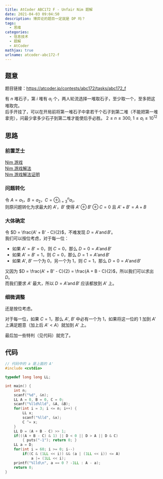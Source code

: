 ```yaml
---
title: AtCoder ABC172 F - Unfair Nim 题解
date: 2021-04-03 09:04:50
description: 博弈论的题目一定就是 DP 吗？
tags:
  - 思维
categories:
  - 信息技术
  - 题解
  - AtCoder
mathjax: true
urlname: atcoder-abc172-f
---
```


## 题意

题目链接：<https://atcoder.jp/contests/abc172/tasks/abc172_f>

有 $n$ 堆石子，第 $i$ 堆有 $a_i$ 个，两人轮流选择一堆取石子，至少取一个，至多把这堆取完。  
后手开挂了，可以在开局前将第一堆石子中拿若干个石子到第二堆（不能把第一堆拿完），问最少拿多少石子到第二堆才能使后手必胜。
$2 \le n \le 300$, $1 \le a_i \le 10^{12}$

## 思路

### 前置芝士

[Nim 游戏](https://oi-wiki.org/math/game-theory/#nim)  
[Nim 游戏解法](https://oi-wiki.org/math/game-theory/#nim_1)  
[Nim 游戏解法证明](https://oi-wiki.org/math/game-theory/#_3)

### 问题转化

令 $A = a_1$，$B = a_2$，$C = \oplus_{i=3}^n a_i$，  
则原问题转化为求最大的 $A'$，$B'$ 使得 $A' \oplus B' \oplus C = 0$ 且 $A' + B' = A + B$

### 大体确定

令 $D = \frac{A' + B' - C}{2}$，不难发现 $D = A' \operatorname{and} B'$。  
我们可以按位考虑，对于每一位：

- 如果 $A' = B' = 0$，则 $C = 0$，那么 $D = 0 = A' \operatorname{and} B'$
- 如果 $A' = B' = 1$，则 $C = 0$，那么 $D = 1 = A' \operatorname{and} B'$
- 如果 $A'$, $B'$ 一个为 $0$，另一个为 $1$，则 $C = 1$，那么 $D = 0 = A' \operatorname{and} B'$

又因为 $D = \frac{A' + B' - C}{2} = \frac{A + B - C}{2}$，所以我们可以求出 $D$。  
而我们要求 $A'$ 最大，所以 $D = A' \operatorname{and} B'$ 应该都放到 $A'$ 上。

### 细微调整

还是按位考虑。

对于每一位，如果 $C = 1$，那么 $A'$, $B'$ 中必有一个为 $1$，如果将这一位的 $1$ 加到 $A'$ 上满足题意（加上后 $A' < A$）就加到 $A'$ 上。

最后加一些特判（见代码）就完了。

## 代码

``` cpp
// 代码中的 a 是上面的 A'
#include <cstdio>

typedef long long LL;

int main() {
    int n;
    scanf("%d", &n);
    LL A = 0, B = 0, C = 0;
    scanf("%lld%lld", &A, &B);
    for(int i = 3; i <= n; i++) {
        LL x;
        scanf("%lld", &x);
        C ^= x;
    }
    LL D = (A + B - C) >> 1;
    if(((A + B - C) & 1) || D < 0 || D > A || D & C)
        { puts("-1"); return 0; }
    LL a = D;
    for(int i = 60; i >= 0; i--)
        if((C & (1LL << i)) && (a | (1LL << i)) <= A)
            a |= (1LL << i);
    printf("%lld\n", a == 0 ? -1LL : A - a);
    return 0;
}
```

